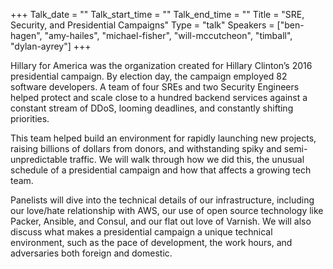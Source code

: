 +++
Talk_date = ""
Talk_start_time = ""
Talk_end_time = ""
Title = "SRE, Security, and Presidential Campaigns"
Type = "talk"
Speakers = ["ben-hagen", "amy-hailes", "michael-fisher", "will-mccutcheon", "timball", "dylan-ayrey"]
+++


Hillary for America was the organization created for Hillary Clinton’s 2016 presidential campaign. By election day, the campaign employed 82 software developers. A team of four SREs and two Security Engineers helped protect and scale close to a hundred backend services against a constant stream of DDoS, looming deadlines, and constantly shifting priorities.

This team helped build an environment for rapidly launching new projects, raising billions of dollars from donors, and withstanding spiky and semi-unpredictable traffic. We will walk through how we did this, the unusual schedule of a presidential campaign and how that affects a growing tech team.

Panelists will dive into the technical details of our infrastructure, including our love/hate relationship with AWS, our use of open source technology like Packer, Ansible, and Consul, and our flat out love of Varnish. We will also discuss what makes a presidential campaign a unique technical environment, such as the pace of development, the work hours, and adversaries both foreign and domestic.

